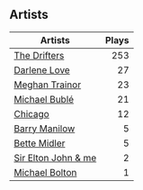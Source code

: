 ## Artists
Artists | Plays 
----- | -----: 
[The Drifters](/artists/the-drifters-1393) | 253
[Darlene Love](/artists/darlene-love-118320) | 27
[Meghan Trainor](/artists/meghan-trainor-543619) | 23
[Michael Bublé](/artists/michael-buble-58319) | 21
[Chicago](/artists/chicago-5663) | 12
[Barry Manilow](/artists/barry-manilow-31897) | 5
[Bette Midler](/artists/bette-midler-58591) | 5
[Sir Elton John & me](/artists/sir-elton-john-me-206023) | 2
[Michael Bolton](/artists/michael-bolton-5090) | 1

